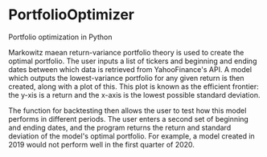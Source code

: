 # PortfolioOptimizer
Portfolio optimization in Python

Markowitz maean return-variance portfolio theory is used to create the optimal portfolio. The user inputs a list of tickers and beginning and ending dates between which data is retrieved from YahooFinance's API. A model which outputs the lowest-variance portfolio for any given return is then created, along with a plot of this. This plot is known as the efficient frontier: the y-xis is a return and the x-axis is the lowest possible standard deviation.

The function for backtesting then allows the user to test how this model performs in different periods. The user enters a second set of beginning and ending dates, and the program returns the return and standard deviation of the model's optimal portfolio. For example, a model created in 2019 would not perform well in the first quarter of 2020.
